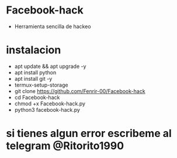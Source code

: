 # Facebook-hack

* Herramienta sencilla de hackeo
# instalacion
* apt update && apt upgrade -y
* apt install python
* apt install git -y
* termux-setup-storage
* git clone https://github.com/Fenrir-00/Facebook-hack
* cd Facebook-hack
* chmod +x Facebook-hack.py
* python3 facebook-hack.py
# si tienes algun error escribeme al telegram @Ritorito1990

